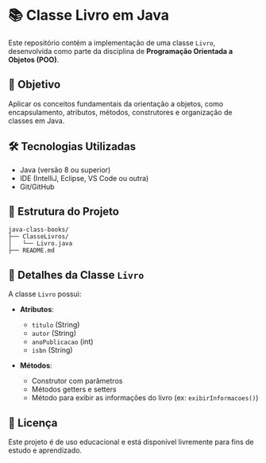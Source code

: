 
# 📚 Classe Livro em Java

Este repositório contém a implementação de uma classe `Livro`, desenvolvida como parte da disciplina de **Programação Orientada a Objetos (POO)**.

## 🎯 Objetivo

Aplicar os conceitos fundamentais da orientação a objetos, como encapsulamento, atributos, métodos, construtores e organização de classes em Java.

## 🛠️ Tecnologias Utilizadas

- Java (versão 8 ou superior)
- IDE (IntelliJ, Eclipse, VS Code ou outra)
- Git/GitHub

## 📁 Estrutura do Projeto

```
java-class-books/
├── ClasseLivros/
│   └── Livro.java
├── README.md
````

## 🧩 Detalhes da Classe `Livro`

A classe `Livro` possui:

- **Atributos**:
  - `titulo` (String)
  - `autor` (String)
  - `anoPublicacao` (int)
  - `isbn` (String)

- **Métodos**:
  - Construtor com parâmetros
  - Métodos getters e setters
  - Método para exibir as informações do livro (ex: `exibirInformacoes()`)

## 📄 Licença

Este projeto é de uso educacional e está disponível livremente para fins de estudo e aprendizado.
